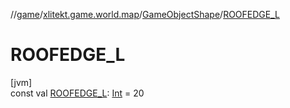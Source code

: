 //[game](../../../index.md)/[xlitekt.game.world.map](../index.md)/[GameObjectShape](index.md)/[ROOFEDGE_L](-r-o-o-f-e-d-g-e_-l.md)

# ROOFEDGE_L

[jvm]\
const val [ROOFEDGE_L](-r-o-o-f-e-d-g-e_-l.md): [Int](https://kotlinlang.org/api/latest/jvm/stdlib/kotlin/-int/index.html) = 20
